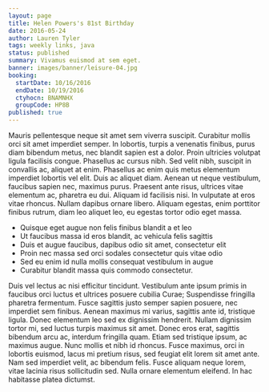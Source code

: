 ```yaml
---
layout: page
title: Helen Powers's 81st Birthday
date: 2016-05-24
author: Lauren Tyler
tags: weekly links, java
status: published
summary: Vivamus euismod at sem eget.
banner: images/banner/leisure-04.jpg
booking:
  startDate: 10/16/2016
  endDate: 10/19/2016
  ctyhocn: BNAMNHX
  groupCode: HP8B
published: true
---
```

Mauris pellentesque neque sit amet sem viverra suscipit. Curabitur mollis orci sit amet imperdiet semper. In lobortis, turpis a venenatis finibus, purus diam bibendum metus, nec blandit sapien est a dolor. Proin ultricies volutpat ligula facilisis congue. Phasellus ac cursus nibh. Sed velit nibh, suscipit in convallis ac, aliquet at enim. Phasellus ac enim quis metus elementum imperdiet lobortis vel elit.
Duis ac aliquet diam. Aenean ut neque vestibulum, faucibus sapien nec, maximus purus. Praesent ante risus, ultrices vitae elementum ac, pharetra eu dui. Aliquam id facilisis nisi. In vulputate at eros vitae rhoncus. Nullam dapibus ornare libero. Aliquam egestas, enim porttitor finibus rutrum, diam leo aliquet leo, eu egestas tortor odio eget massa.

* Quisque eget augue non felis finibus blandit a et leo
* Ut faucibus massa id eros blandit, ac vehicula felis sagittis
* Duis et augue faucibus, dapibus odio sit amet, consectetur elit
* Proin nec massa sed orci sodales consectetur quis vitae odio
* Sed eu enim id nulla mollis consequat vestibulum in augue
* Curabitur blandit massa quis commodo consectetur.

Duis vel lectus ac nisi efficitur tincidunt. Vestibulum ante ipsum primis in faucibus orci luctus et ultrices posuere cubilia Curae; Suspendisse fringilla pharetra fermentum. Fusce sagittis justo semper sapien posuere, nec imperdiet sem finibus. Aenean maximus mi varius, sagittis ante id, tristique ligula. Donec elementum leo sed ex dignissim hendrerit. Nullam dignissim tortor mi, sed luctus turpis maximus sit amet. Donec eros erat, sagittis bibendum arcu ac, interdum fringilla quam. Etiam sed tristique ipsum, ac maximus augue. Nunc mollis et nibh id rhoncus. Fusce maximus, orci in lobortis euismod, lacus mi pretium risus, sed feugiat elit lorem sit amet ante. Nam sed imperdiet velit, ac bibendum felis. Fusce aliquam neque lorem, vitae lacinia risus sollicitudin sed. Nulla ornare elementum eleifend. In hac habitasse platea dictumst.
